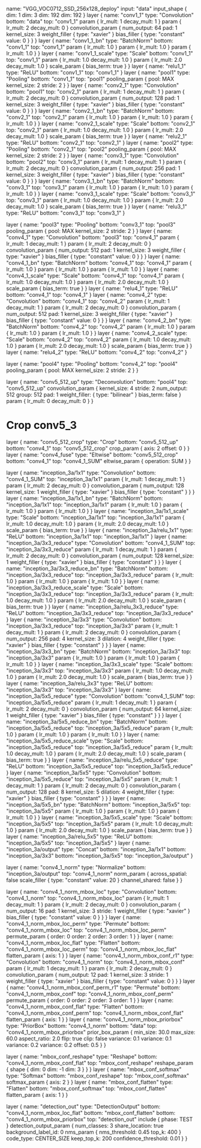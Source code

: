 
name: "VGG_VOC0712_SSD_256x128_deploy"
input: "data"
input_shape {
  dim: 1
  dim: 3
  dim: 192
  dim: 192
}
layer {
  name: "conv1_1"
  type: "Convolution"
  bottom: "data"
  top: "conv1_1"
  param {
    lr_mult: 1
    decay_mult: 1
  }
  param {
    lr_mult: 2
    decay_mult: 0
  }
  convolution_param {
    num_output: 64
    pad: 1
    kernel_size: 3
    weight_filler {
      type: "xavier"
    }
    bias_filler {
      type: "constant"
      value: 0
    }
  }
}
layer {
  name: "conv1_1_bn"
  type: "BatchNorm"
  bottom: "conv1_1"
  top: "conv1_1"
  param {
    lr_mult: 1.0
  }
  param {
    lr_mult: 1.0
  }
  param {
    lr_mult: 1.0
  }
}
layer {
  name: "conv1_1_scale"
  type: "Scale"
  bottom: "conv1_1"
  top: "conv1_1"
  param {
    lr_mult: 1.0
    decay_mult: 1.0
  }
  param {
    lr_mult: 2.0
    decay_mult: 1.0
  }
  scale_param {
    bias_term: true
  }
}
layer {
  name: "relu1_1"
  type: "ReLU"
  bottom: "conv1_1"
  top: "conv1_1"
}
layer {
  name: "pool1"
  type: "Pooling"
  bottom: "conv1_1"
  top: "pool1"
  pooling_param {
    pool: MAX
    kernel_size: 2
    stride: 2
  }
}
layer {
  name: "conv2_1"
  type: "Convolution"
  bottom: "pool1"
  top: "conv2_1"
  param {
    lr_mult: 1
    decay_mult: 1
  }
  param {
    lr_mult: 2
    decay_mult: 0
  }
  convolution_param {
    num_output: 128
    pad: 1
    kernel_size: 3
    weight_filler {
      type: "xavier"
    }
    bias_filler {
      type: "constant"
      value: 0
    }
  }
}
layer {
  name: "conv2_1_bn"
  type: "BatchNorm"
  bottom: "conv2_1"
  top: "conv2_1"
  param {
    lr_mult: 1.0
  }
  param {
    lr_mult: 1.0
  }
  param {
    lr_mult: 1.0
  }
}
layer {
  name: "conv2_1_scale"
  type: "Scale"
  bottom: "conv2_1"
  top: "conv2_1"
  param {
    lr_mult: 1.0
    decay_mult: 1.0
  }
  param {
    lr_mult: 2.0
    decay_mult: 1.0
  }
  scale_param {
    bias_term: true
  }
}
layer {
  name: "relu2_1"
  type: "ReLU"
  bottom: "conv2_1"
  top: "conv2_1"
}
layer {
  name: "pool2"
  type: "Pooling"
  bottom: "conv2_1"
  top: "pool2"
  pooling_param {
    pool: MAX
    kernel_size: 2
    stride: 2
  }
}
layer {
  name: "conv3_1"
  type: "Convolution"
  bottom: "pool2"
  top: "conv3_1"
  param {
    lr_mult: 1
    decay_mult: 1
  }
  param {
    lr_mult: 2
    decay_mult: 0
  }
  convolution_param {
    num_output: 256
    pad: 1
    kernel_size: 3
    weight_filler {
      type: "xavier"
    }
    bias_filler {
      type: "constant"
      value: 0
    }
  }
}
layer {
  name: "conv3_1_bn"
  type: "BatchNorm"
  bottom: "conv3_1"
  top: "conv3_1"
  param {
    lr_mult: 1.0
  }
  param {
    lr_mult: 1.0
  }
  param {
    lr_mult: 1.0
  }
}
layer {
  name: "conv3_1_scale"
  type: "Scale"
  bottom: "conv3_1"
  top: "conv3_1"
  param {
    lr_mult: 1.0
    decay_mult: 1.0
  }
  param {
    lr_mult: 2.0
    decay_mult: 1.0
  }
  scale_param {
    bias_term: true
  }
}
layer {
  name: "relu3_1"
  type: "ReLU"
  bottom: "conv3_1"
  top: "conv3_1"
}

layer {
  name: "pool3"
  type: "Pooling"
  bottom: "conv3_1"
  top: "pool3"
  pooling_param {
    pool: MAX
    kernel_size: 2
    stride: 2
  }
}
layer {
  name: "conv4_1"
  type: "Convolution"
  bottom: "pool3"
  top: "conv4_1"
  param {
    lr_mult: 1
    decay_mult: 1
  }
  param {
    lr_mult: 2
    decay_mult: 0
  }
  convolution_param {
    num_output: 512
    pad: 1
    kernel_size: 3
    weight_filler {
      type: "xavier"
    }
    bias_filler {
      type: "constant"
      value: 0
    }
  }
}
layer {
  name: "conv4_1_bn"
  type: "BatchNorm"
  bottom: "conv4_1"
  top: "conv4_1"
  param {
    lr_mult: 1.0
  }
  param {
    lr_mult: 1.0
  }
  param {
    lr_mult: 1.0
  }
}
layer {
  name: "conv4_1_scale"
  type: "Scale"
  bottom: "conv4_1"
  top: "conv4_1"
  param {
    lr_mult: 1.0
    decay_mult: 1.0
  }
  param {
    lr_mult: 2.0
    decay_mult: 1.0
  }
  scale_param {
    bias_term: true
  }
}
layer {
  name: "relu4_1"
  type: "ReLU"
  bottom: "conv4_1"
  top: "conv4_1"
}
layer {
  name: "conv4_2"
  type: "Convolution"
  bottom: "conv4_1"
  top: "conv4_2"
  param {
    lr_mult: 1
    decay_mult: 1
  }
  param {
    lr_mult: 2
    decay_mult: 0
  }
  convolution_param {
    num_output: 512
    pad: 1
    kernel_size: 3
    weight_filler {
      type: "xavier"
    }
    bias_filler {
      type: "constant"
      value: 0
    }
  }
}
layer {
  name: "conv4_2_bn"
  type: "BatchNorm"
  bottom: "conv4_2"
  top: "conv4_2"
  param {
    lr_mult: 1.0
  }
  param {
    lr_mult: 1.0
  }
  param {
    lr_mult: 1.0
  }
}
layer {
  name: "conv4_2_scale"
  type: "Scale"
  bottom: "conv4_2"
  top: "conv4_2"
  param {
    lr_mult: 1.0
    decay_mult: 1.0
  }
  param {
    lr_mult: 2.0
    decay_mult: 1.0
  }
  scale_param {
    bias_term: true
  }
}
layer {
  name: "relu4_2"
  type: "ReLU"
  bottom: "conv4_2"
  top: "conv4_2"
}

layer {
  name: "pool4"
  type: "Pooling"
  bottom: "conv4_2"
  top: "pool4"
  pooling_param {
    pool: MAX
    kernel_size: 2
    stride: 2
  }
}

layer {
  name: "conv5_512_up"
  type: "Deconvolution"
  bottom: "pool4"
  top: "conv5_512_up"
  convolution_param {
    kernel_size: 4 
    stride: 2
    num_output: 512
    group: 512
    pad: 1
    weight_filler: { type: "bilinear" } 
    bias_term: false
  }
  param { lr_mult: 0 decay_mult: 0 }
}
# Crop conv5_3
layer {
  name: "conv5_512_crop"
  type: "Crop"
  bottom: "conv5_512_up"
  bottom: "conv4_1"
  top: "conv5_512_crop"
  crop_param {
    axis: 2
    offset: 0
  }
}
layer {
  name: "conv4_fuse"
  type: "Eltwise"
  bottom: "conv5_512_crop"
  bottom: "conv4_1"
  top: "conv4_1_SUM"
  eltwise_param {
    operation: SUM
  }
}

layer {
  name: "inception_3a/1x1"
  type: "Convolution"
  bottom: "conv4_1_SUM"
  top: "inception_3a/1x1"
  param {
    lr_mult: 1
    decay_mult: 1
  }
  param {
    lr_mult: 2
    decay_mult: 0
  }
  convolution_param {
    num_output: 128
    kernel_size: 1
    weight_filler {
      type: "xavier"
    }
    bias_filler {
      type: "constant"
    }
  }
}
layer {
  name: "inception_3a/1x1_bn"
  type: "BatchNorm"
  bottom: "inception_3a/1x1"
  top: "inception_3a/1x1"
  param {
    lr_mult: 1.0
  }
  param {
    lr_mult: 1.0
  }
  param {
    lr_mult: 1.0
  }
}
layer {
  name: "inception_3a/1x1_scale"
  type: "Scale"
  bottom: "inception_3a/1x1"
  top: "inception_3a/1x1"
  param {
    lr_mult: 1.0
    decay_mult: 1.0
  }
  param {
    lr_mult: 2.0
    decay_mult: 1.0
  }
  scale_param {
    bias_term: true
  }
}
layer {
  name: "inception_3a/relu_1x1"
  type: "ReLU"
  bottom: "inception_3a/1x1"
  top: "inception_3a/1x1"
}
layer {
  name: "inception_3a/3x3_reduce"
  type: "Convolution"
  bottom: "conv4_1_SUM"
  top: "inception_3a/3x3_reduce"
  param {
    lr_mult: 1
    decay_mult: 1
  }
  param {
    lr_mult: 2
    decay_mult: 0
  }
  convolution_param {
    num_output: 128
    kernel_size: 1
    weight_filler {
      type: "xavier"
    }
    bias_filler {
      type: "constant"
    }
  }
}
layer {
  name: "inception_3a/3x3_reduce_bn"
  type: "BatchNorm"
  bottom: "inception_3a/3x3_reduce"
  top: "inception_3a/3x3_reduce"
  param {
    lr_mult: 1.0
  }
  param {
    lr_mult: 1.0
  }
  param {
    lr_mult: 1.0
  }
}
layer {
  name: "inception_3a/3x3_reduce_scale"
  type: "Scale"
  bottom: "inception_3a/3x3_reduce"
  top: "inception_3a/3x3_reduce"
  param {
    lr_mult: 1.0
    decay_mult: 1.0
  }
  param {
    lr_mult: 2.0
    decay_mult: 1.0
  }
  scale_param {
    bias_term: true
  }
}
layer {
  name: "inception_3a/relu_3x3_reduce"
  type: "ReLU"
  bottom: "inception_3a/3x3_reduce"
  top: "inception_3a/3x3_reduce"
}
layer {
  name: "inception_3a/3x3"
  type: "Convolution"
  bottom: "inception_3a/3x3_reduce"
  top: "inception_3a/3x3"
  param {
    lr_mult: 1
    decay_mult: 1
  }
  param {
    lr_mult: 2
    decay_mult: 0
  }
  convolution_param {
    num_output: 256
    pad: 4
    kernel_size: 3
    dilation: 4
    weight_filler {
      type: "xavier"
    }
    bias_filler {
      type: "constant"
    }
  }
}
layer {
  name: "inception_3a/3x3_bn"
  type: "BatchNorm"
  bottom: "inception_3a/3x3"
  top: "inception_3a/3x3"
  param {
    lr_mult: 1.0
  }
  param {
    lr_mult: 1.0
  }
  param {
    lr_mult: 1.0
  }
}
layer {
  name: "inception_3a/3x3_scale"
  type: "Scale"
  bottom: "inception_3a/3x3"
  top: "inception_3a/3x3"
  param {
    lr_mult: 1.0
    decay_mult: 1.0
  }
  param {
    lr_mult: 2.0
    decay_mult: 1.0
  }
  scale_param {
    bias_term: true
  }
}
layer {
  name: "inception_3a/relu_3x3"
  type: "ReLU"
  bottom: "inception_3a/3x3"
  top: "inception_3a/3x3"
}
layer {
  name: "inception_3a/5x5_reduce"
  type: "Convolution"
  bottom: "conv4_1_SUM"
  top: "inception_3a/5x5_reduce"
  param {
    lr_mult: 1
    decay_mult: 1
  }
  param {
    lr_mult: 2
    decay_mult: 0
  }
  convolution_param {
    num_output: 64
    kernel_size: 1
    weight_filler {
      type: "xavier"
    }
    bias_filler {
      type: "constant"
    }
  }
}
layer {
  name: "inception_3a/5x5_reduce_bn"
  type: "BatchNorm"
  bottom: "inception_3a/5x5_reduce"
  top: "inception_3a/5x5_reduce"
  param {
    lr_mult: 1.0
  }
  param {
    lr_mult: 1.0
  }
  param {
    lr_mult: 1.0
  }
}
layer {
  name: "inception_3a/5x5_reduce_scale"
  type: "Scale"
  bottom: "inception_3a/5x5_reduce"
  top: "inception_3a/5x5_reduce"
  param {
    lr_mult: 1.0
    decay_mult: 1.0
  }
  param {
    lr_mult: 2.0
    decay_mult: 1.0
  }
  scale_param {
    bias_term: true
  }
}
layer {
  name: "inception_3a/relu_5x5_reduce"
  type: "ReLU"
  bottom: "inception_3a/5x5_reduce"
  top: "inception_3a/5x5_reduce"
}
layer {
  name: "inception_3a/5x5"
  type: "Convolution"
  bottom: "inception_3a/5x5_reduce"
  top: "inception_3a/5x5"
  param {
    lr_mult: 1
    decay_mult: 1
  }
  param {
    lr_mult: 2
    decay_mult: 0
  }
  convolution_param {
    num_output: 128
    pad: 8
    kernel_size: 5
    dilation: 4
    weight_filler {
      type: "xavier"
    }
    bias_filler {
      type: "constant"
    }
  }
}
layer {
  name: "inception_3a/5x5_bn"
  type: "BatchNorm"
  bottom: "inception_3a/5x5"
  top: "inception_3a/5x5"
  param {
    lr_mult: 1.0
  }
  param {
    lr_mult: 1.0
  }
  param {
    lr_mult: 1.0
  }
}
layer {
  name: "inception_3a/5x5_scale"
  type: "Scale"
  bottom: "inception_3a/5x5"
  top: "inception_3a/5x5"
  param {
    lr_mult: 1.0
    decay_mult: 1.0
  }
  param {
    lr_mult: 2.0
    decay_mult: 1.0
  }
  scale_param {
    bias_term: true
  }
}
layer {
  name: "inception_3a/relu_5x5"
  type: "ReLU"
  bottom: "inception_3a/5x5"
  top: "inception_3a/5x5"
}
layer {
  name: "inception_3a/output"
  type: "Concat"
  bottom: "inception_3a/1x1"
  bottom: "inception_3a/3x3"
  bottom: "inception_3a/5x5"
  top: "inception_3a/output"
}

layer {
  name: "conv4_1_norm"
  type: "Normalize"
  bottom: "inception_3a/output"
  top: "conv4_1_norm"
  norm_param {
    across_spatial: false
    scale_filler {
      type: "constant"
      value: 20
    }
    channel_shared: false
  }
}


layer {
  name: "conv4_1_norm_mbox_loc"
  type: "Convolution"
  bottom: "conv4_1_norm"
  top: "conv4_1_norm_mbox_loc"
  param {
    lr_mult: 1
    decay_mult: 1
  }
  param {
    lr_mult: 2
    decay_mult: 0
  }
  convolution_param {
    num_output: 16
    pad: 1
    kernel_size: 3
    stride: 1
    weight_filler {
      type: "xavier"
    }
    bias_filler {
      type: "constant"
      value: 0
    }
  }
}
layer {
  name: "conv4_1_norm_mbox_loc_perm"
  type: "Permute"
  bottom: "conv4_1_norm_mbox_loc"
  top: "conv4_1_norm_mbox_loc_perm"
  permute_param {
    order: 0
    order: 2
    order: 3
    order: 1
  }
}
layer {
  name: "conv4_1_norm_mbox_loc_flat"
  type: "Flatten"
  bottom: "conv4_1_norm_mbox_loc_perm"
  top: "conv4_1_norm_mbox_loc_flat"
  flatten_param {
    axis: 1
  }
}
layer {
  name: "conv4_1_norm_mbox_conf_r1"
  type: "Convolution"
  bottom: "conv4_1_norm"
  top: "conv4_1_norm_mbox_conf"
  param {
    lr_mult: 1
    decay_mult: 1
  }
  param {
    lr_mult: 2
    decay_mult: 0
  }
  convolution_param {
    num_output: 12
    pad: 1
    kernel_size: 3
    stride: 1
    weight_filler {
      type: "xavier"
    }
    bias_filler {
      type: "constant"
      value: 0
    }
  }
}
layer {
  name: "conv4_1_norm_mbox_conf_perm_r1"
  type: "Permute"
  bottom: "conv4_1_norm_mbox_conf"
  top: "conv4_1_norm_mbox_conf_perm"
  permute_param {
    order: 0
    order: 2
    order: 3
    order: 1
  }
}
layer {
  name: "conv4_1_norm_mbox_conf_flat"
  type: "Flatten"
  bottom: "conv4_1_norm_mbox_conf_perm"
  top: "conv4_1_norm_mbox_conf_flat"
  flatten_param {
    axis: 1
  }
}
layer {
  name: "conv4_1_norm_mbox_priorbox"
  type: "PriorBox"
  bottom: "conv4_1_norm"
  bottom: "data"
  top: "conv4_1_norm_mbox_priorbox"
  prior_box_param {
    min_size: 30.0
    max_size: 60.0
    aspect_ratio: 2.0
    flip: true
    clip: false
    variance: 0.1
    variance: 0.1
    variance: 0.2
    variance: 0.2
    offset: 0.5
  }
}


layer {
  name: "mbox_conf_reshape"
  type: "Reshape"
  bottom: "conv4_1_norm_mbox_conf_flat"
  top: "mbox_conf_reshape"
  reshape_param {
    shape {
      dim: 0
      dim: -1
      dim: 3
    }
  }
}
layer {
  name: "mbox_conf_softmax"
  type: "Softmax"
  bottom: "mbox_conf_reshape"
  top: "mbox_conf_softmax"
  softmax_param {
    axis: 2
  }
}
layer {
  name: "mbox_conf_flatten"
  type: "Flatten"
  bottom: "mbox_conf_softmax"
  top: "mbox_conf_flatten"
  flatten_param {
    axis: 1
  }
}

layer {
  name: "detection_out"
  type: "DetectionOutput"
  bottom: "conv4_1_norm_mbox_loc_flat"
  bottom: "mbox_conf_flatten"
  bottom: "conv4_1_norm_mbox_priorbox"
  top: "detection_out"
  include {
    phase: TEST
  }
  detection_output_param {
    num_classes: 3
    share_location: true
    background_label_id: 0
    nms_param {
      nms_threshold: 0.45
      top_k: 400
    }
    code_type: CENTER_SIZE
    keep_top_k: 200
    confidence_threshold: 0.01
  }
}
